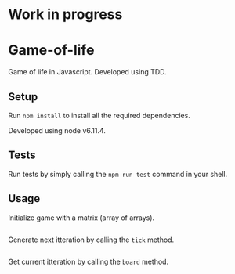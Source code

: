 
# Work in progress

# Game-of-life

Game of life in Javascript. Developed using TDD.


## Setup

Run `npm install` to install all the required dependencies.

Developed using node v6.11.4.


## Tests

Run tests by simply calling the `npm run test` command in your shell.


## Usage


Initialize game with a matrix (array of arrays).
``` javascript
```


Generate next itteration by calling the `tick` method.
``` javascript
```


Get current itteration by calling the `board` method.
``` javascript
```
